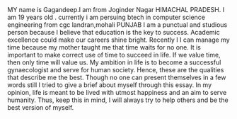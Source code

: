 <!DOCTYPE html>
<html>

<head>
    <title>First Web Page</title>
</head>
<body>
    MY name is Gagandeep.I am from Joginder Nagar HIMACHAL PRADESH. I am 19 years old . currently i am persuing btech in computer science engineering from cgc landran,mohali PUNJAB I am a punctual and studious person because I believe that education is the key to success. Academic excellence could make our careers shine bright. Recently I I can manage my time because my mother taught me that time waits for no one. It is important to make correct use of time to succeed in life. If we value time, then only time will value us. My ambition in life is to become a successful gynaecologist and serve for human society.
Hence, these are the qualities that describe me the best. Though no one can present themselves in a few words still I tried to give a brief about myself through this essay. In my opinion, life is meant to be lived with utmost happiness and an aim to serve humanity. Thus, keep this in mind, I will always try to help others and be the best version of myself.
</body>

</html>

